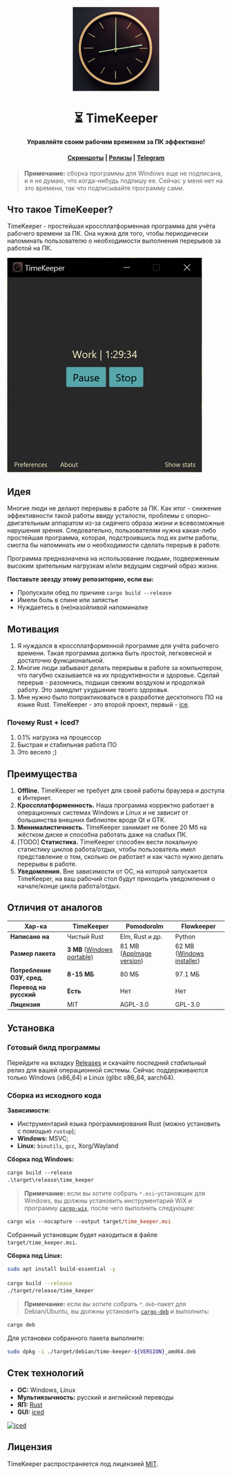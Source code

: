 <div align="center">
    <img src="assets/logo.png" width="200">
    <h1>⏳ TimeKeeper</h1>
    <p><b>Управляйте своим рабочим временем за ПК эффективно!</b></p>
    <h4>
        <a href="https://mskrasnov.github.io/TimeKeeper/screenshots.html">Скриншоты</a>
        <span> | </span>
        <a href="https://github.com/mskrasnov/TimeKeeper/releases">Релизы</a>
        <span> | </span>
        <a href="https://t.me/TimeKeeperSoft">Telegram</a>
    </h4>
</div>

> **Примечание:** сборка программы для Windows еще не подписана, и я не думаю, что когда-нибудь подпишу ее. Сейчас у меня нет на это времени, так что подписывайте программу сами.

## Что такое TimeKeeper?

TimeKeeper - простейшая кроссплатформенная программа для учёта рабочего времени за ПК. Она нужна для того, чтобы периодически напоминать пользователю о необходимости выполнения перерывов за работой на ПК.

![](assets/main_win.png)

## Идея

Многие люди не делают перерывы в работе за ПК. Как итог - снижение эффективности такой работы ввиду усталости, проблемы с опорно-двигательным аппаратом из-за сидячего образа жизни и всевозможные нарушения зрения. Следовательно, пользователям нужна какая-либо простейшая программа, которая, подстроившись под их ритм работы, смогла бы напоминать им о необходимости сделать перерыв в работе.

Программа предназначена на использование людьми, подверженным высоким зрительным нагрузкам и/или ведущим сидячий образ жизни.

**Поставьте звезду этому репозиторию, если вы:**

- Пропускали обед по причине `cargo build --release`
- Имели боль в спине или запястье
- Нуждаетесь в (не)назойливой напоминалке

## Мотивация

1. Я нуждался в кроссплатформенной программе для учёта рабочего времени. Такая программа должна быть простой, легковесной и достаточно функциональной.
2. Многие люди забывают делать перерывы в работе за компьютером, что пагубно сказывается на их продуктивности и здоровье. Сделай перерыв - разомнись, подыши свежим воздухом и продолжай работу. Это замедлит ухудшение твоего здоровья.
3. Мне нужно было попрактиковаться в разработке десктопного ПО на языке Rust. TimeKeeper - это второй проект, первый - [ice](https://github.com/mskrasnov/ice).

### Почему Rust + Iced?

1. 0.1% нагрузка на процессор
2. Быстрая и стабильная работа ПО
3. Это весело ;)

## Преимущества

1. **Offline.** TimeKeeper не требует для своей работы браузера и доступа в Интернет.
2. **Кроссплатформенность.** Наша программа корректно работает в операционных системах Windows и Linux и не зависит от большинства внешних библиотек вроде Qt и GTK.
3. **Минималистичность.** TimeKeeper занимает не более 20 Мб на жёстком диске и способна работать даже на слабых ПК.
4. [TODO] **Статистика.** TimeKeeper способен вести локальную статистику циклов работа/отдых, чтобы пользователь имел представление о том, сколько он работает и как часто нужно делать перерывы в работе.
5. **Уведомления.** Вне зависимости от ОС, на которой запускается TimeKeeper, на ваш рабочий стол будут приходить уведомления о начале/конце цикла работа/отдых.

## Отличия от аналогов

| Хар-ка | **TimeKeeper** | Pomodorolm | Flowkeeper |
|--------|----------------|------------|------------|
| **Написано на** | Чистый Rust | Elm, Rust и др. | Python |
| **Размер пакета** |  **3 MB** ([Windows portable](https://github.com/TimeKeeperSoft/TimeKeeper/releases/download/v0.3.1/TimeKeeper-v0.3.1-WINDOWS-x86_64.zip)) | 81 MB ([AppImage version](https://github.com/vjousse/pomodorolm/releases/download/app-v0.3.5/pomodorolm_0.3.5_amd64.AppImage)) | 62 MB ([Windows installer](https://github.com/flowkeeper-org/fk-desktop/releases/download/v0.9.1/setup.exe)) |
| **Потребление ОЗУ, сред.** | **8-15 МБ** | 80 МБ | 97.1 МБ |
| **Перевод на русский** | **Есть** | Нет | Нет |
| **Лицензия** | MIT | AGPL-3.0 | GPL-3.0 |

## Установка

### Готовый билд программы

Перейдите на вкладку [Releases](https://github.com/mskrasnov/TimeKeeper) и скачайте последний *стабильный* релиз для вашей операционной системы. Сейчас поддерживаются только Windows (x86_64) и Linux (glibc x86_64, aarch64).

### Сборка из исходного кода

**Зависимости:**

- Инструментарий языка программирования Rust (можно установить с помощью `rustup`);
- **Windows:** MSVC;
- **Linux:** `binutils`, `gcc`, Xorg/Wayland

**Сборка под Windows:**

```ps
cargo build --release
.\target\release\time_keeper
```

> **Примечание:** если вы хотите собрать `*.msi`-установщик для Windows, вы должны установить инструментарий WiX и программу [`cargo-wix`](https://crates.io/crates/cargo-wix), после чего выполнить следующее:

```ps
cargo wix --nocapture --output target/time_keeper.msi
```

Собранный установщик будет находиться в файле `target/time_keeper.msi`.

**Сборка под Linux:**

```bash
sudo apt install build-essential -y

cargo build --release
./target/release/time_keeper
```

> **Примечание:** если вы хотите собрать `*.deb`-пакет для Debian/Ubuntu, вы должны установить [`cargo-deb`](https://crates.io/crates/cargo-deb) и выполнить:

```bash
cargo deb
```

Для установки собранного пакета выполните:

```bash
sudo dpkg -i ./target/debian/time-keeper-${VERSION}_amd64.deb
```

## Стек технологий

- **ОС:** Windows, Linux
- **Мультиязычность:** русский и английский переводы
- **ЯП:** [Rust](https://rust-lang.org)
- **GUI:** [iced](https://iced.rs)

<a href="https://iced.rs">
    <img alt="iced" title="iced" src="https://gist.githubusercontent.com/hecrj/ad7ecd38f6e47ff3688a38c79fd108f0/raw/74384875ecbad02ae2a926425e9bcafd0695bade/color.svg" width="350px">
</a>

## Лицензия

TimeKeeper распространяется под лицензией [MIT](LICENSE).
